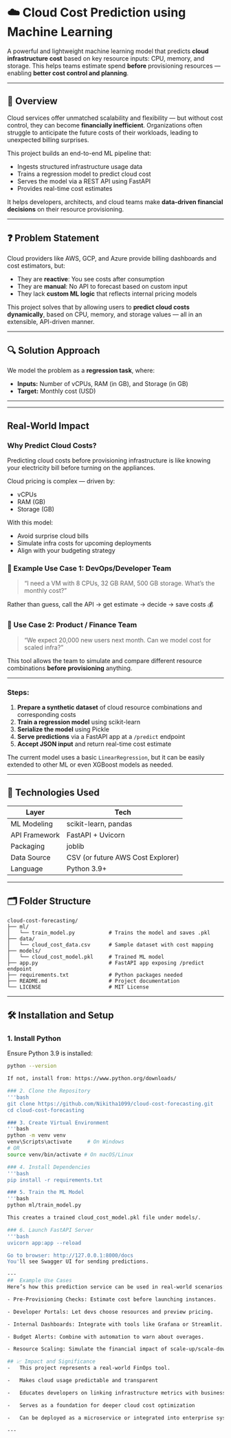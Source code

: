 # ☁️ Cloud Cost Prediction using Machine Learning

A powerful and lightweight machine learning model that predicts **cloud infrastructure cost** based on key resource inputs: CPU, memory, and storage. This helps teams estimate spend **before** provisioning resources — enabling **better cost control and planning**.

---

## 🧠 Overview

Cloud services offer unmatched scalability and flexibility — but without cost control, they can become **financially inefficient**. Organizations often struggle to anticipate the future costs of their workloads, leading to unexpected billing surprises.

This project builds an end-to-end ML pipeline that:

- Ingests structured infrastructure usage data
- Trains a regression model to predict cloud cost
- Serves the model via a REST API using FastAPI
- Provides real-time cost estimates

It helps developers, architects, and cloud teams make **data-driven financial decisions** on their resource provisioning.

---

## ❓ Problem Statement

Cloud providers like AWS, GCP, and Azure provide billing dashboards and cost estimators, but:

- They are **reactive**: You see costs after consumption
- They are **manual**: No API to forecast based on custom input
- They lack **custom ML logic** that reflects internal pricing models

This project solves that by allowing users to **predict cloud costs dynamically**, based on CPU, memory, and storage values — all in an extensible, API-driven manner.

---

## 🔍 Solution Approach

We model the problem as a **regression task**, where:

- **Inputs:** Number of vCPUs, RAM (in GB), and Storage (in GB)
- **Target:** Monthly cost (USD)

---



---

##  Real-World Impact

###  Why Predict Cloud Costs?

Predicting cloud costs before provisioning infrastructure is like knowing your electricity bill before turning on the appliances.

Cloud pricing is complex — driven by:
-  vCPUs
-  RAM (GB)
-  Storage (GB)

With this model:
-  Avoid surprise cloud bills
-  Simulate infra costs for upcoming deployments
-  Align with your budgeting strategy

### 👤 Example Use Case 1: DevOps/Developer Team

> “I need a VM with 8 CPUs, 32 GB RAM, 500 GB storage. What’s the monthly cost?”

Rather than guess, call the API → get estimate → decide → save costs 💰

### 👤 Use Case 2: Product / Finance Team

> “We expect 20,000 new users next month. Can we model cost for scaled infra?”

This tool allows the team to simulate and compare different resource combinations **before provisioning** anything.

---
### Steps:

1. **Prepare a synthetic dataset** of cloud resource combinations and corresponding costs
2. **Train a regression model** using scikit-learn
3. **Serialize the model** using Pickle
4. **Serve predictions** via a FastAPI app at a `/predict` endpoint
5. **Accept JSON input** and return real-time cost estimate

The current model uses a basic `LinearRegression`, but it can be easily extended to other ML or even XGBoost models as needed.

---

## 🧠 Technologies Used

| Layer          | Tech                    |
|----------------|-------------------------|
| ML Modeling    | scikit-learn, pandas    |
| API Framework  | FastAPI + Uvicorn       |
| Packaging      | joblib                  |
| Data Source    | CSV (or future AWS Cost Explorer) |
| Language       | Python 3.9+             |

---

## 🗂️ Folder Structure
```
cloud-cost-forecasting/
├── ml/
│   └── train_model.py           # Trains the model and saves .pkl
├── data/
│   └── cloud_cost_data.csv      # Sample dataset with cost mapping
├── models/
│   └── cloud_cost_model.pkl     # Trained ML model
├── app.py                       # FastAPI app exposing /predict endpoint
├── requirements.txt             # Python packages needed
├── README.md                    # Project documentation
└── LICENSE                      # MIT License
```

---

## 🛠️ Installation and Setup

### 1. Install Python

Ensure Python 3.9 is installed:

```bash
python --version

If not, install from: https://www.python.org/downloads/

### 2. Clone the Repository
'''bash
git clone https://github.com/Nikitha1099/cloud-cost-forecasting.git
cd cloud-cost-forecasting

### 3. Create Virtual Environment
'''bash
python -m venv venv
venv\Scripts\activate     # On Windows
# OR
source venv/bin/activate # On macOS/Linux

### 4. Install Dependencies
'''bash
pip install -r requirements.txt

### 5. Train the ML Model
'''bash
python ml/train_model.py

This creates a trained cloud_cost_model.pkl file under models/.

### 6. Launch FastAPI Server
'''bash
uvicorn app:app --reload

Go to browser: http://127.0.0.1:8000/docs
You'll see Swagger UI for sending predictions.

---
##  Example Use Cases
Here’s how this prediction service can be used in real-world scenarios:

- Pre-Provisioning Checks: Estimate cost before launching instances.

- Developer Portals: Let devs choose resources and preview pricing.

- Internal Dashboards: Integrate with tools like Grafana or Streamlit.

- Budget Alerts: Combine with automation to warn about overages.

- Resource Scaling: Simulate the financial impact of scale-up/scale-down.

## 📈 Impact and Significance
-   This project represents a real-world FinOps tool.

-   Makes cloud usage predictable and transparent

-   Educates developers on linking infrastructure metrics with business metrics

-   Serves as a foundation for deeper cloud cost optimization

-   Can be deployed as a microservice or integrated into enterprise systems

---

